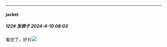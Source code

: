 ﻿
*****

####  jacket  
##### 122#       发表于 2024-4-10 08:03

看完了，好片<img src="https://static.saraba1st.com/image/smiley/face2017/136.png" referrerpolicy="no-referrer">

